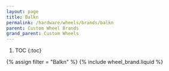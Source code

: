 ```yaml
---
layout: page
title: Balkn
permalink: /hardware/wheels/brands/balkn
parent: Custom Wheel Brands
grand_parent: Custom Wheels
---
```


1. TOC
{:toc}

{% assign filter = "Balkn" %}
{% include wheel_brand.liquid %}

